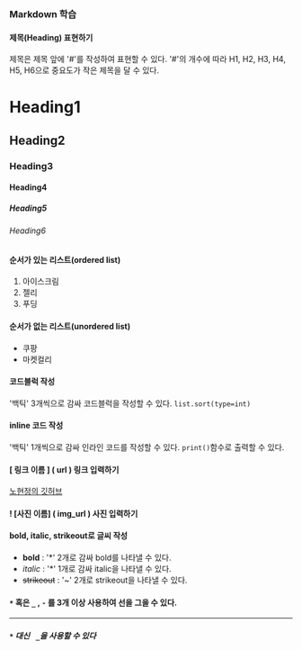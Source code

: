 ### Markdown 학습
 #### 제목(Heading) 표현하기
  제목은 제목 앞에 '#'를 작성하여 표현할 수 있다. 
  '#'의 개수에 따라 H1, H2, H3, H4, H5, H6으로 중요도가 작은 제목을 달 수 있다. 
  # Heading1
  ## Heading2
  ### Heading3
  #### Heading4
  ##### Heading5
  ###### Heading6

  #### 순서가 있는 리스트(ordered list)
  1. 아이스크림
  2. 젤리
  3. 푸딩

  #### 순서가 없는 리스트(unordered list)
  * 쿠팡
  * 마켓컬리

  ####  코드블럭 작성
  '백틱' 3개씩으로 감싸 코드블럭을 작성할 수 있다. 
  ```list.sort(type=int) ``` 

  #### inline 코드 작성
  '백틱' 1개씩으로 감싸 인라인 코드를 작성할 수 있다. 
  `print()`함수로 출력할 수 있다. 

  #### [ 링크 이름 ] ( url ) 링크 입력하기
  [노현정의 깃허브](https://github.com/isabel-noh)

  #### ! [사진 이름] ( img_url ) 사진 입력하기
  

#### bold, italic, strikeout로 글씨 작성
- **bold** : '*' 2개로 감싸 bold를 나타낼 수 있다. 
- *italic* : '*' 1개로 감싸 italic을 나타낼 수 있다. 
- ~~strikeout~~ : '~' 2개로 strikeout을 나타낼 수 있다. 

#### `*` 혹은 `_` , `-` 를 3개 이상 사용하여 선을 그을 수 있다. 
___

##### `*` 대신 ` _`을 사용할 수 있다

